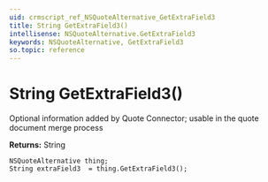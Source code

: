 ```yaml
---
uid: crmscript_ref_NSQuoteAlternative_GetExtraField3
title: String GetExtraField3()
intellisense: NSQuoteAlternative.GetExtraField3
keywords: NSQuoteAlternative, GetExtraField3
so.topic: reference
---
```


# String GetExtraField3()

Optional information added by Quote Connector; usable in the quote document merge process

**Returns:** String

```crmscript
NSQuoteAlternative thing;
String extraField3  = thing.GetExtraField3();
```

